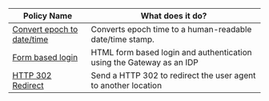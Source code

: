 <table>
<thead>
<tr>
<th>Policy Name</th>
<th>What does it do?</th>
</tr>
</thead>
<tbody>
<tr>
<td><a href="/dasjo02/layer7-policy-snippets/blob/master/epoch-to-gmt.xml">Convert epoch to date/time</a></td>
<td>Converts epoch time to a human-readable date/time stamp.</td>
</tr>
<tr>
<td><a href="/dasjo02/layer7-policy-snippets/blob/master/form-based-login.xml">Form based login</a></td>
<td>HTML form based login and authentication using the Gateway as an IDP</td>
</tr>
<tr>
<td><a href="/dasjo02/layer7-policy-snippets/blob/master/302-redirect.xml">HTTP 302 Redirect</a></td>
<td>Send a HTTP 302 to redirect the user agent to another location</td>
</tr>
</tbody>
</table>
